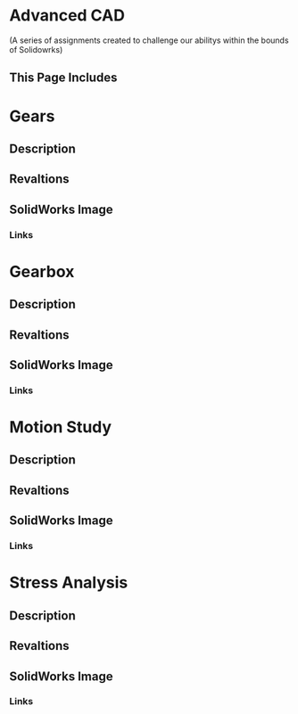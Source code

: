 # Advanced CAD
(A series of assignments created to challenge our abilitys within the bounds of Solidowrks)
## This Page Includes

# Gears

## Description

## Revaltions
## SolidWorks Image
### Links

# Gearbox

## Description

## Revaltions
## SolidWorks Image
### Links

# Motion Study

## Description
## Revaltions
## SolidWorks Image
### Links

# Stress Analysis

## Description
## Revaltions
## SolidWorks Image
### Links